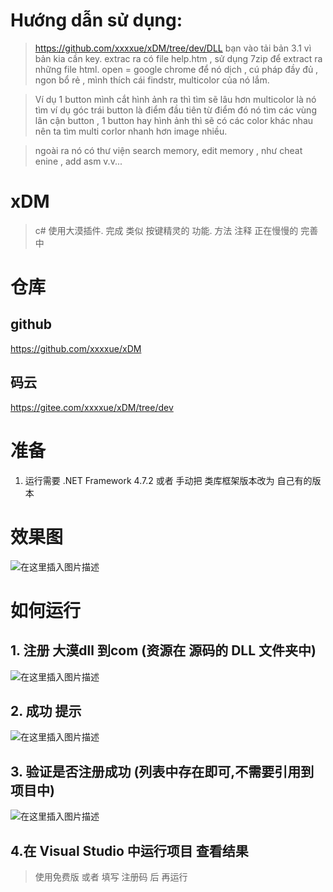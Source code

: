 # Hướng dẫn sử dụng:
> https://github.com/xxxxue/xDM/tree/dev/DLL bạn vào tải bản 3.1 vì bản kia cần key. extrac ra có file help.htm , sử dụng 7zip để extract ra những file html. open = google chrome để nó dịch , cú pháp đầy đủ , ngon bổ rẻ , mình thích cái findstr, multicolor của nó lắm.

> Ví dụ 1 button mình cắt hình ảnh ra thì tìm sẽ lâu hơn multicolor là nó tìm ví dụ góc trái button là điểm đầu tiên từ điểm đó nó tìm các vùng lân cận button , 1 button hay hình ảnh thì sẽ có các color khác nhau nên ta tìm multi corlor nhanh hơn image nhiều.

> ngoài ra nó có thư viện search memory, edit memory , như cheat enine , add asm v.v...

# xDM

> c# 使用大漠插件. 完成 类似 按键精灵的 功能. 方法 注释 正在慢慢的 完善中

# 仓库
## github
https://github.com/xxxxue/xDM
## 码云
https://gitee.com/xxxxue/xDM/tree/dev

# 准备
1. 运行需要 .NET Framework 4.7.2  或者 手动把 类库框架版本改为 自己有的版本

# 效果图
![在这里插入图片描述](https://img-blog.csdnimg.cn/20190515155237435.jpg?x-oss-process=image/watermark,type_ZmFuZ3poZW5naGVpdGk,shadow_10,text_aHR0cHM6Ly9ibG9nLmNzZG4ubmV0L3FxXzM3MjE0NTY3,size_16,color_FFFFFF,t_70)
# 如何运行
## 1. 注册 大漠dll  到com (资源在 源码的 DLL 文件夹中)
![在这里插入图片描述](https://img-blog.csdnimg.cn/2019051515531998.jpg?x-oss-process=image/watermark,type_ZmFuZ3poZW5naGVpdGk,shadow_10,text_aHR0cHM6Ly9ibG9nLmNzZG4ubmV0L3FxXzM3MjE0NTY3,size_16,color_FFFFFF,t_70)


## 2. 成功 提示
![在这里插入图片描述](https://img-blog.csdnimg.cn/20190515160034183.jpg?x-oss-process=image/watermark,type_ZmFuZ3poZW5naGVpdGk,shadow_10,text_aHR0cHM6Ly9ibG9nLmNzZG4ubmV0L3FxXzM3MjE0NTY3,size_16,color_FFFFFF,t_70)

## 3. 验证是否注册成功 (列表中存在即可,不需要引用到项目中)
![在这里插入图片描述](https://img-blog.csdnimg.cn/20190515155439884.jpg?x-oss-process=image/watermark,type_ZmFuZ3poZW5naGVpdGk,shadow_10,text_aHR0cHM6Ly9ibG9nLmNzZG4ubmV0L3FxXzM3MjE0NTY3,size_16,color_FFFFFF,t_70)

## 4.在 Visual Studio 中运行项目 查看结果

> 使用免费版  或者  填写 注册码  后  再运行

